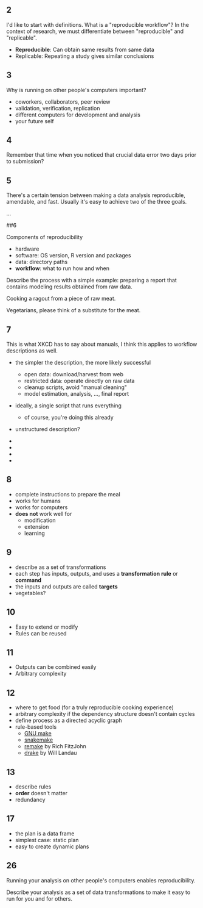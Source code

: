 ## 2

I'd like to start with definitions.  What is a "reproducible workflow"?
In the context of research, we must differentiate between "reproducible" and "replicable".

- **Reproducible**: Can obtain same results from same data
- Replicable: Repeating a study gives similar conclusions

## 3

Why is running on other people's computers important?

- coworkers, collaborators, peer review
- validation, verification, replication
- different computers for development and analysis
- your future self

## 4

Remember that time when you noticed that crucial data error two days prior to submission?

## 5

There's a certain tension between making a data analysis reproducible, amendable, and fast. Usually it's easy to achieve two of the three goals.

...

##6

Components of reproducibility
- hardware
- software: OS version, R version and packages
- data: directory paths
- **workflow**: what to run how and when


Describe the process with a simple example:
preparing a report that contains modeling results obtained from raw data.

Cooking a ragout from a piece of raw meat.

Vegetarians, please think of a substitute for the meat.

## 7

This is what XKCD has to say about manuals, I think this applies to workflow descriptions as well.

- the simpler the description, the more likely successful
    - open data: download/harvest from web
    - restricted data: operate directly on raw data
    - cleanup scripts, avoid "manual cleaning"
    - model estimation, analysis, ..., final report

- ideally, a single script that runs everything
    - of course, you're doing this already

- unstructured description?

-

-

-

-

## 8

- complete instructions to prepare the meal
- works for humans
- works for computers
- **does not** work well for
    - modification
    - extension
    - learning

## 9

- describe as a set of transformations
- each step has inputs, outputs, and uses a **transformation rule** or **command**
- the inputs and outputs are called **targets**
- vegetables?

## 10

- Easy to extend or modify
- Rules can be reused

## 11

- Outputs can be combined easily
- Arbitrary complexity

## 12

- where to get food (for a truly reproducible cooking experience)
- arbitrary complexity if the dependency structure doesn't contain cycles
- define process as a directed acyclic graph
- rule-based tools
    - [GNU make](https://www.gnu.org/software/make/manual/make.html)
    - [snakemake](https://snakemake.readthedocs.io/en/stable/)
    - [remake](https://github.com/richfitz/remake##readme) by Rich FitzJohn
    - [drake](https://github.com/ropensci/drake##readme) by Will Landau

## 13

- describe rules
- **order** doesn't matter
- redundancy

## 17

- the plan is a data frame
- simplest case: static plan
- easy to create dynamic plans

## 26

Running your analysis on other people's computers enables reproducibility.
 
Describe your analysis as a set of
data transformations
to make it easy to run 
for you and for others.
